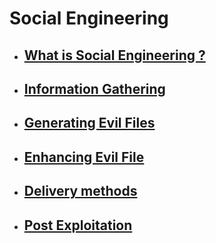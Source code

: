 # Social Engineering

* ##  [ What is Social Engineering ?]( )
* ##  [  Information Gathering]( )
* ##  [  Generating Evil Files]( )
* ##  [ Enhancing Evil File]( )
* ##  [  Delivery methods]( )
* ##  [ Post Exploitation]( )

